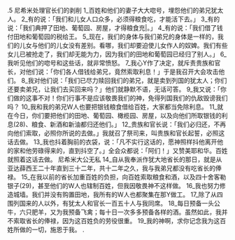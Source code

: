 .5 
尼希米处理官长们的剥削 
1_百姓和他们的妻子大大唿号，埋怨他们的弟兄犹太人。 2_有的说：「我们和儿女人口众多，必须得粮食吃，才能活下去。」 3_有的说：「我们典押了田地、葡萄园、房屋，才得粮食充|。」 4_有的说：「我们借了钱付田地和葡萄园的税给王。 5_现在，我们的身体与我们弟兄的身体是一样的，我们的儿女与他们的儿女没有差别。看哪，我们却要迫使儿女作人的奴婢。我们有些女儿已被抢走了，我们却无能为力，因为我们的田地和葡萄园已经归了别人。」 
6_我听见他们的唿号和这些话，就非常愤怒。 7_我心Y作了决定，就斥责贵族和官长，对他们说：「你们各人借钱给弟兄，竟然索取利息！」于是我召开大会攻击他们。 8_我对他们说：「我们已尽力赎回我们的弟兄，就是卖到列国的犹太人；你们还要卖弟兄，让我们去买回来吗？」他们就静默不语，无话可答。 9_我又说：「你们做的这事不对！你们行事不是应该敬畏我们的神，免得列国我们的仇敌毁谤我们吗？ 10_我和我的弟兄W人也要把银钱粮食借给百姓，大家都当免除利息。 11_就在今日，你们要把他们的田地、葡萄园、橄榄园、房屋，以及向他们所取银钱的利息(28)、粮食、新酒和新油都归还他们。」 12_贵族和官长说：「我们必归还，不再向他们索取，必照你所说的去做。」我就召了祭司来，叫贵族和官长起誓，必照这话去做。 13_我也抖着胸前的衣袋，说：「凡不实行这话的，愿神照样抖他离开他的家和他劳碌得来的，直到抖空了。」全会众都说：「阿们！」又赞美耶和华。百姓就照着这话去做。 
尼希米大公无私 
14_自从我奉派作犹大地省长的那日，就是从亚达薛西王二十年直到三十二年，共十二年之久，我与我弟兄都没有吃省长的俸禄。 15_在我以前的省长加重百姓的负担，向百姓索取粮食和酒，以及四十舍客勒银子(29)，甚至他们的W人也辖制百姓，但我因敬畏神不这样做。 16_我也努力修造城墙。我们并没有购置田地，我所有的W人也都聚集在那Y做工。 17_除了从四围列国来的人以外，有犹太人和官长一百五十人与我同席。 18_每日预备一头公牛，六只肥羊，又为我预备飞禽；每十日一次多多预备各样的酒。虽然如此，我并不索取省长的俸禄，因为这百姓负的劳役很重。 19_我的神啊，求你记念我为这百姓所做的一切，施恩于我。 
.